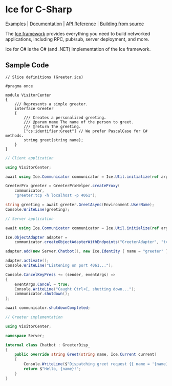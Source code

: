 # Ice for C-Sharp

[Examples] | [Documentation] | [API Reference] | [Building from source]

The [Ice framework] provides everything you need to build networked applications,
including RPC, pub/sub, server deployment, and more.

Ice for C# is the C# (and .NET) implementation of the Ice framework.

## Sample Code

```slice
// Slice definitions (Greeter.ice)

#pragma once

module VisitorCenter
{
    /// Represents a simple greeter.
    interface Greeter
    {
        /// Creates a personalized greeting.
        /// @param name The name of the person to greet.
        /// @return The greeting.
        ["cs:identifier:Greet"] // We prefer PascalCase for C# methods.
        string greet(string name);
    }
}
```

```csharp
// Client application

using VisitorCenter;

await using Ice.Communicator communicator = Ice.Util.initialize(ref args);

GreeterPrx greeter = GreeterPrxHelper.createProxy(
    communicator,
    "greeter:tcp -h localhost -p 4061");

string greeting = await greeter.GreetAsync(Environment.UserName);
Console.WriteLine(greeting);
```

```csharp
// Server application

await using Ice.Communicator communicator = Ice.Util.initialize(ref args);

Ice.ObjectAdapter adapter =
    communicator.createObjectAdapterWithEndpoints("GreeterAdapter", "tcp -p 4061");

adapter.add(new Server.Chatbot(), new Ice.Identity { name = "greeter" });

adapter.activate();
Console.WriteLine("Listening on port 4061...");

Console.CancelKeyPress += (sender, eventArgs) =>
{
    eventArgs.Cancel = true;
    Console.WriteLine("Caught Ctrl+C, shutting down...");
    communicator.shutdown();
};

await communicator.shutdownCompleted;
```

```csharp
// Greeter implementation

using VisitorCenter;

namespace Server;

internal class Chatbot : GreeterDisp_
{
    public override string Greet(string name, Ice.Current current)
    {
        Console.WriteLine($"Dispatching greet request {{ name = '{name}' }}");
        return $"Hello, {name}!";
    }
}
```

[Examples]: https://github.com/zeroc-ice/ice-demos/tree/main/csharp
[Documentation]: https://docs.zeroc.com/ice/latest/csharp
[API Reference]: https://code.zeroc.com/ice/main/api/csharp/index.html
[Building from source]: ./BUILDING.md
[Ice framework]: https://github.com/zeroc-ice/ice
